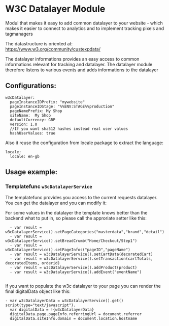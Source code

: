# W3C Datalayer Module

Modul that makes it easy to add common datalayer to your website - which makes it easier to connect to analytics and to implement tracking pixels and tagmanagers

The datastructure is oriented at:
https://www.w3.org/community/custexpdata/

The datalayer informations provides an easy access to common informations relevant for tracking and datalayer.
The datalayer module therefore listens to various events and adds informations to the datalayer


## Configurations:
```
w3cDatalayer:
  pageInstanceIDPrefix: "mywebsite"
  pageInstanceIDStage: "%%ENV:STAGE%%production"
  pageNamePrefix: My Shop
  siteName:  My Shop
  defaultCurrency: GBP
  version: 1.0
  //If you want sha512 hashes instead real user values
  hashUserValues: true
```

Also it reuse the configuration from locale package to extract the language:
```
locale:
  locale: en-gb
``` 


## Usage example:

### Templatefunc `w3cDatalayerService`

The templatefunc provides you access to the current requests datalayer.
You can get the datalayer and you can modify it:

For some values in the datalayer the template knows better than the backend what to put in, so please call the approriate setter like this:
```
  - var result = w3cDatalayerService().setPageCategories("masterdata","brand","detail")
  - var result = w3cDatalayerService().setBreadCrumb("Home/Checkout/Step1")
  - var result = w3cDatalayerService().setPageInfos("pageID","pageName")
  - var result = w3cDatalayerService().setCartData(decoratedCart)
  - var result = w3cDatalayerService().setTransaction(cartTotals, decoratedItems, orderid)
  - var result = w3cDatalayerService().addProduct(product)
  - var result = w3cDatalayerService().addEvent("eventName")
      
```

If you want to populate the w3c datalayer to your page you can render the final digitalData object like this:
```
- var w3cDatalayerData = w3cDatalayerService().get()
script(type="text/javascript").
  var digitalData = !{w3cDatalayerData}
  digitalData.page.pageInfo.referringUrl = document.referrer
  digitalData.siteInfo.domain = document.location.hostname
```

